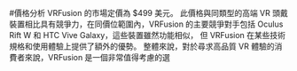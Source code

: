 #價格分析
VRFusion 的市場定價為 $499 美元。
此價格與同類型的高端 VR 頭戴裝置相比具有競爭力，在同價位範圍內，VRFusion 的主要競爭對手包括 Oculus Rift W 和 HTC Vive Galaxy，這些裝置雖然功能相似，
但 VRFusion 在某些技術規格和使用體驗上提供了額外的優勢。
整體來說，對於尋求高品質 VR 體驗的消費者來說，VRFusion 是一個非常值得考慮的選
